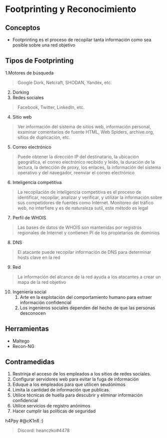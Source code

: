 # Footprinting y Reconocimiento

## Conceptos

* Footprinting es el proceso de recopilar tanta información como sea posible sobre una red objetivo

## Tipos de Footprinting

1.Motores de búsqueda
> Google Dork, Netcraft, SHODAN, Yandex, etc.
2. Dorking
3. Redes sociales
> Facebook, Twitter, LinkedIn, etc.
4. Sitio web
> Ver información del sistema de sitios web, información personal, examinar comentarios de fuente HTML, Web Spiders, archive.org, sitios de duplicación, etc.
5. Correo electrónico
> Puede obtener la dirección IP del destinatario, la ubicación geográfica, el correo electrónico recibido y leído, la duración de la lectura, la detección de proxy, los enlaces, la información del sistema operativo y del navegador, reenviar el correo electrónico
6. Inteligencia competitiva
> La recopilación de inteligencia competitiva es el proceso de identificar, recopilar, analizar y verificar, y utilizar la información sobre sus competidores de fuentes como Internet. Monitoreo del tráfico web, no interfiere y es de naturaleza sutil, este método es legal
7. Perfil de WHOIS
> Las bases de datos de WHOIS son mantenidas por registros regionales de Internet y contienen PI de los propietarios de dominios
8. DNS
> El atacante puede recopilar información de DNS para determinar hosts clave en la red
9. Red
> La información del alcance de la red ayuda a los atacantes a crear un mapa de la red objetivo
10. Ingeniería social
    1. Arte en la explotación del comportamiento humano para extraer información confidencial
    2. Los ingenieros sociales dependen del hecho de que las personas desconocen

## Herramientas

* Maltego
* Recon-NG

## Contramedidas

1. Restrinja el acceso de los empleados a los sitios de redes sociales.
2. Configurar servidores web para evitar la fuga de información
3. Eduque a los empleados para que utilicen seudónimos
4. Limita la cantidad de información que publicas.
5. Utilice técnicas de huella para descubrir y eliminar información confidencial
6. Utilice servicios de registro anónimos
7. Hacer cumplir las políticas de seguridad

h4Ppy #@cK1n6 :)
> Discord: heanczko#4478
